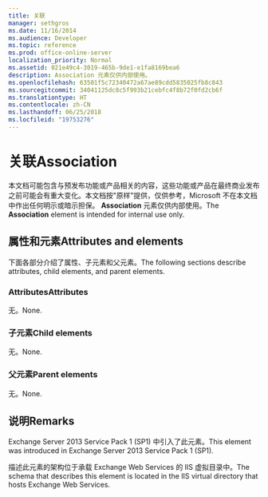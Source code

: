 ```yaml
---
title: 关联
manager: sethgros
ms.date: 11/16/2014
ms.audience: Developer
ms.topic: reference
ms.prod: office-online-server
localization_priority: Normal
ms.assetid: 021e49c4-3019-465b-9de1-e1fa8169bea6
description: Association 元素仅供内部使用。
ms.openlocfilehash: 63501f5c72340472a67ae89cdd5835025fb8c843
ms.sourcegitcommit: 34041125dc8c5f993b21cebfc4f8b72f0fd2cb6f
ms.translationtype: HT
ms.contentlocale: zh-CN
ms.lasthandoff: 06/25/2018
ms.locfileid: "19753276"
---
```

# <a name="association"></a><span data-ttu-id="34932-103">关联</span><span class="sxs-lookup"><span data-stu-id="34932-103">Association</span></span>

<span data-ttu-id="34932-104">本文档可能包含与预发布功能或产品相关的内容，这些功能或产品在最终商业发布之前可能会有重大变化。本文档按"原样"提供，仅供参考，Microsoft 不在本文档中作出任何明示或暗示担保。 **Association** 元素仅供内部使用。</span><span class="sxs-lookup"><span data-stu-id="34932-104">The **Association** element is intended for internal use only.</span></span> 

## <a name="attributes-and-elements"></a><span data-ttu-id="34932-105">属性和元素</span><span class="sxs-lookup"><span data-stu-id="34932-105">Attributes and elements</span></span>

<span data-ttu-id="34932-106">下面各部分介绍了属性、子元素和父元素。</span><span class="sxs-lookup"><span data-stu-id="34932-106">The following sections describe attributes, child elements, and parent elements.</span></span>
  
### <a name="attributes"></a><span data-ttu-id="34932-107">Attributes</span><span class="sxs-lookup"><span data-stu-id="34932-107">Attributes</span></span>

<span data-ttu-id="34932-108">无。</span><span class="sxs-lookup"><span data-stu-id="34932-108">None.</span></span>
  
### <a name="child-elements"></a><span data-ttu-id="34932-109">子元素</span><span class="sxs-lookup"><span data-stu-id="34932-109">Child elements</span></span>

<span data-ttu-id="34932-110">无。</span><span class="sxs-lookup"><span data-stu-id="34932-110">None.</span></span>
  
### <a name="parent-elements"></a><span data-ttu-id="34932-111">父元素</span><span class="sxs-lookup"><span data-stu-id="34932-111">Parent elements</span></span>

<span data-ttu-id="34932-112">无。</span><span class="sxs-lookup"><span data-stu-id="34932-112">None.</span></span>
  
## <a name="remarks"></a><span data-ttu-id="34932-113">说明</span><span class="sxs-lookup"><span data-stu-id="34932-113">Remarks</span></span>

<span data-ttu-id="34932-114">Exchange Server 2013 Service Pack 1 (SP1) 中引入了此元素。</span><span class="sxs-lookup"><span data-stu-id="34932-114">This element was introduced in Exchange Server 2013 Service Pack 1 (SP1).</span></span>
  
<span data-ttu-id="34932-115">描述此元素的架构位于承载 Exchange Web Services 的 IIS 虚拟目录中。</span><span class="sxs-lookup"><span data-stu-id="34932-115">The schema that describes this element is located in the IIS virtual directory that hosts Exchange Web Services.</span></span>
  


